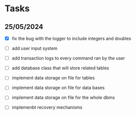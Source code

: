 # Tasks

## 25/05/2024
- [x] fix the bug with the logger to include integers and doubles
- [ ] add user input system
- [ ] add transaction logs to every command ran by the user
- [ ] add database class that will store related tables
- [ ] implement data storage on file for tables
- [ ] implement data storage on file for data bases
- [ ] implement data storage on file for the whole dbms 
- [ ] implemenbt recovery mechanisms

